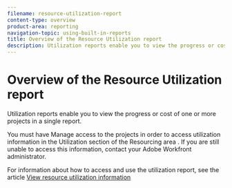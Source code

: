 ```yaml
---
filename: resource-utilization-report
content-type: overview
product-area: reporting
navigation-topic: using-built-in-reports
title: Overview of the Resource Utilization report
description: Utilization reports enable you to view the progress or cost of one or more projects in a single report.
---
```


# Overview of the Resource Utilization report

Utilization reports enable you to view the progress or cost of one or more projects in a single report.

You must have Manage access to the projects in order to access utilization information in the Utilization section of the Resourcing area . If you are still unable to access this information, contact your Adobe Workfront administrator.

For information about how to access and use the utilization report, see the article [View resource utilization information](../../../resource-mgmt/resource-utilization/view-utilization-information.md)
